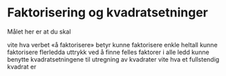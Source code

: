 # Faktorisering og kvadratsetninger

Målet her er at du skal 

vite hva verbet «å faktorisere» betyr
kunne faktorisere enkle heltall
kunne faktorisere flerledda uttrykk ved å finne felles faktorer i alle ledd
kunne benytte kvadratsetningene til utregning av kvadrater
vite hva et fullstendig kvadrat er